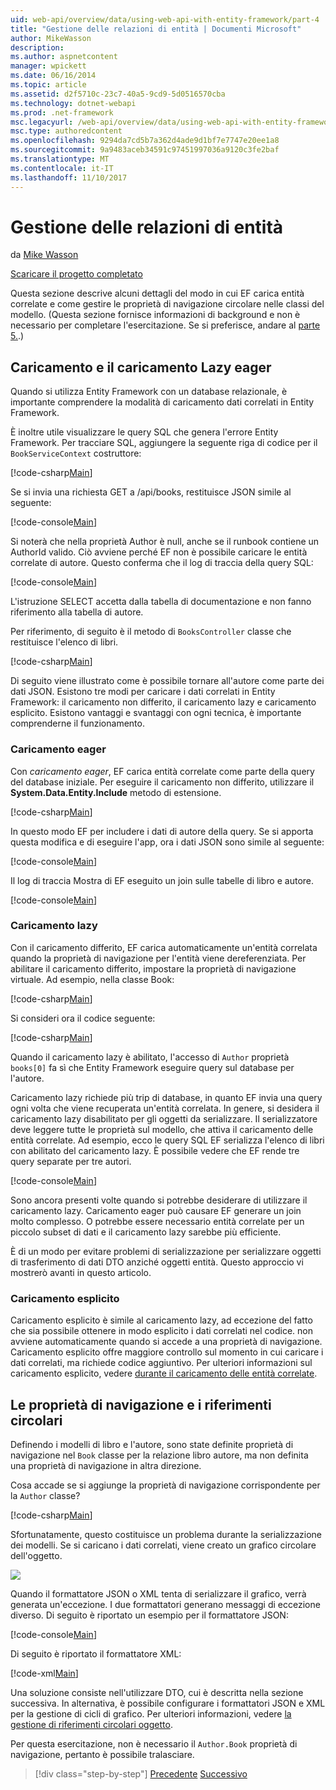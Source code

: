 ```yaml
---
uid: web-api/overview/data/using-web-api-with-entity-framework/part-4
title: "Gestione delle relazioni di entità | Documenti Microsoft"
author: MikeWasson
description: 
ms.author: aspnetcontent
manager: wpickett
ms.date: 06/16/2014
ms.topic: article
ms.assetid: d2f5710c-23c7-40a5-9cd9-5d0516570cba
ms.technology: dotnet-webapi
ms.prod: .net-framework
msc.legacyurl: /web-api/overview/data/using-web-api-with-entity-framework/part-4
msc.type: authoredcontent
ms.openlocfilehash: 9294da7cd5b7a362d4ade9d1bf7e7747e20ee1a8
ms.sourcegitcommit: 9a9483aceb34591c97451997036a9120c3fe2baf
ms.translationtype: MT
ms.contentlocale: it-IT
ms.lasthandoff: 11/10/2017
---
```

<a name="handling-entity-relations"></a>Gestione delle relazioni di entità
====================
da [Mike Wasson](https://github.com/MikeWasson)

[Scaricare il progetto completato](https://github.com/MikeWasson/BookService)

Questa sezione descrive alcuni dettagli del modo in cui EF carica entità correlate e come gestire le proprietà di navigazione circolare nelle classi del modello. (Questa sezione fornisce informazioni di background e non è necessario per completare l'esercitazione. Se si preferisce, andare al [parte 5.](part-5.md).)

## <a name="eager-loading-versus-lazy-loading"></a>Caricamento e il caricamento Lazy eager

Quando si utilizza Entity Framework con un database relazionale, è importante comprendere la modalità di caricamento dati correlati in Entity Framework.

È inoltre utile visualizzare le query SQL che genera l'errore Entity Framework. Per tracciare SQL, aggiungere la seguente riga di codice per il `BookServiceContext` costruttore:

[!code-csharp[Main](part-4/samples/sample1.cs)]

Se si invia una richiesta GET a /api/books, restituisce JSON simile al seguente:

[!code-console[Main](part-4/samples/sample2.cmd)]

Si noterà che nella proprietà Author è null, anche se il runbook contiene un AuthorId valido. Ciò avviene perché EF non è possibile caricare le entità correlate di autore. Questo conferma che il log di traccia della query SQL:

[!code-console[Main](part-4/samples/sample3.sql)]

L'istruzione SELECT accetta dalla tabella di documentazione e non fanno riferimento alla tabella di autore.

Per riferimento, di seguito è il metodo di `BooksController` classe che restituisce l'elenco di libri.

[!code-csharp[Main](part-4/samples/sample4.cs)]

Di seguito viene illustrato come è possibile tornare all'autore come parte dei dati JSON. Esistono tre modi per caricare i dati correlati in Entity Framework: il caricamento non differito, il caricamento lazy e caricamento esplicito. Esistono vantaggi e svantaggi con ogni tecnica, è importante comprenderne il funzionamento.

### <a name="eager-loading"></a>Caricamento eager

Con *caricamento eager*, EF carica entità correlate come parte della query del database iniziale. Per eseguire il caricamento non differito, utilizzare il **System.Data.Entity.Include** metodo di estensione.

[!code-csharp[Main](part-4/samples/sample5.cs)]

In questo modo EF per includere i dati di autore della query. Se si apporta questa modifica e di eseguire l'app, ora i dati JSON sono simile al seguente:

[!code-console[Main](part-4/samples/sample6.cmd)]

Il log di traccia Mostra di EF eseguito un join sulle tabelle di libro e autore.

[!code-console[Main](part-4/samples/sample7.cmd)]

### <a name="lazy-loading"></a>Caricamento lazy

Con il caricamento differito, EF carica automaticamente un'entità correlata quando la proprietà di navigazione per l'entità viene dereferenziata. Per abilitare il caricamento differito, impostare la proprietà di navigazione virtuale. Ad esempio, nella classe Book:

[!code-csharp[Main](part-4/samples/sample8.cs?highlight=6)]

Si consideri ora il codice seguente:

[!code-csharp[Main](part-4/samples/sample9.cs)]

Quando il caricamento lazy è abilitato, l'accesso di `Author` proprietà `books[0]` fa sì che Entity Framework eseguire query sul database per l'autore.

Caricamento lazy richiede più trip di database, in quanto EF invia una query ogni volta che viene recuperata un'entità correlata. In genere, si desidera il caricamento lazy disabilitato per gli oggetti da serializzare. Il serializzatore deve leggere tutte le proprietà sul modello, che attiva il caricamento delle entità correlate. Ad esempio, ecco le query SQL EF serializza l'elenco di libri con abilitato del caricamento lazy. È possibile vedere che EF rende tre query separate per tre autori.

[!code-console[Main](part-4/samples/sample10.sql)]

Sono ancora presenti volte quando si potrebbe desiderare di utilizzare il caricamento lazy. Caricamento eager può causare EF generare un join molto complesso. O potrebbe essere necessario entità correlate per un piccolo subset di dati e il caricamento lazy sarebbe più efficiente.

È di un modo per evitare problemi di serializzazione per serializzare oggetti di trasferimento di dati DTO anziché oggetti entità. Questo approccio vi mostrerò avanti in questo articolo.

### <a name="explicit-loading"></a>Caricamento esplicito

Caricamento esplicito è simile al caricamento lazy, ad eccezione del fatto che sia possibile ottenere in modo esplicito i dati correlati nel codice. non avviene automaticamente quando si accede a una proprietà di navigazione. Caricamento esplicito offre maggiore controllo sul momento in cui caricare i dati correlati, ma richiede codice aggiuntivo. Per ulteriori informazioni sul caricamento esplicito, vedere [durante il caricamento delle entità correlate](https://msdn.microsoft.com/en-us/data/jj574232#explicit).

## <a name="navigation-properties-and-circular-references"></a>Le proprietà di navigazione e i riferimenti circolari

Definendo i modelli di libro e l'autore, sono state definite proprietà di navigazione nel `Book` classe per la relazione libro autore, ma non definita una proprietà di navigazione in altra direzione.

Cosa accade se si aggiunge la proprietà di navigazione corrispondente per la `Author` classe?

[!code-csharp[Main](part-4/samples/sample11.cs?highlight=7)]

Sfortunatamente, questo costituisce un problema durante la serializzazione dei modelli. Se si caricano i dati correlati, viene creato un grafico circolare dell'oggetto.

![](part-4/_static/image1.png)

Quando il formattatore JSON o XML tenta di serializzare il grafico, verrà generata un'eccezione. I due formattatori generano messaggi di eccezione diverso. Di seguito è riportato un esempio per il formattatore JSON:

[!code-console[Main](part-4/samples/sample12.cmd)]

Di seguito è riportato il formattatore XML:

[!code-xml[Main](part-4/samples/sample13.xml)]

Una soluzione consiste nell'utilizzare DTO, cui è descritta nella sezione successiva. In alternativa, è possibile configurare i formattatori JSON e XML per la gestione di cicli di grafico. Per ulteriori informazioni, vedere [la gestione di riferimenti circolari oggetto](../../formats-and-model-binding/json-and-xml-serialization.md#handling_circular_object_references).

Per questa esercitazione, non è necessario il `Author.Book` proprietà di navigazione, pertanto è possibile tralasciare.

>[!div class="step-by-step"]
[Precedente](part-3.md)
[Successivo](part-5.md)
